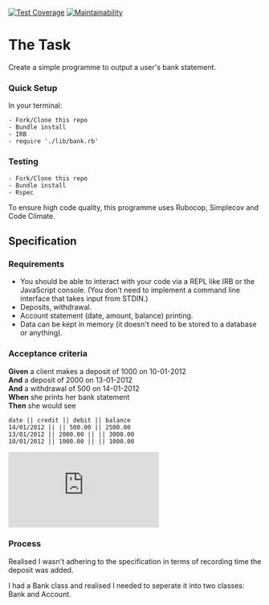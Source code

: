 [![Test Coverage](https://api.codeclimate.com/v1/badges/a99a88d28ad37a79dbf6/test_coverage)](https://codeclimate.com/github/codeclimate/codeclimate/test_coverage) [![Maintainability](https://api.codeclimate.com/v1/badges/a99a88d28ad37a79dbf6/maintainability)](https://codeclimate.com/github/codeclimate/codeclimate/maintainability)

# The Task

Create a simple programme to output a user's bank statement.

### Quick Setup 

In your terminal:
```
- Fork/Clone this repo
- Bundle install
- IRB
- require './lib/bank.rb'
```

### Testing 
 
```
- Fork/Clone this repo
- Bundle install
- Rspec
```

To ensure high code quality, this programme uses Rubocop, Simplecov and Code Climate.

## Specification

### Requirements

* You should be able to interact with your code via a REPL like IRB or the JavaScript console.  (You don't need to implement a command line interface that takes input from STDIN.)
* Deposits, withdrawal.
* Account statement (date, amount, balance) printing.
* Data can be kept in memory (it doesn't need to be stored to a database or anything).

### Acceptance criteria

**Given** a client makes a deposit of 1000 on 10-01-2012  
**And** a deposit of 2000 on 13-01-2012  
**And** a withdrawal of 500 on 14-01-2012  
**When** she prints her bank statement  
**Then** she would see

```
date || credit || debit || balance
14/01/2012 || || 500.00 || 2500.00
13/01/2012 || 2000.00 || || 3000.00
10/01/2012 || 1000.00 || || 1000.00
```

![Tracking pixel](https://githubanalytics.herokuapp.com/course/individual_challenges/bank_tech_test.md)


### Process

Realised I wasn't adhering to the specification in terms of recording time the deposit was added. 

I had a Bank class and realised I needed to seperate it into two classes: Bank and Account. 